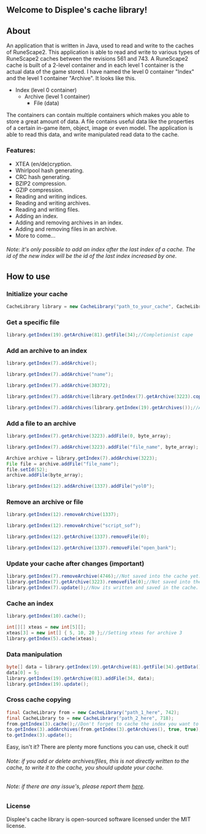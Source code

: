 
## Welcome to Displee's cache library!

## About
An application that is written in Java, used to read and write to the caches of RuneScape2.
This application is able to read and write to various types of RuneScape2 caches between the revisions 561 and 743.
A RuneScape2 cache is built of a 2-level container and in each level 1 container is the actual data of the game stored.
I have named the level 0 container "Index" and the level 1 container "Archive". It looks like this.
- Index (level 0 container)
	- Archive (level 1 container)
		- File (data)

The containers can contain multiple containers which makes you able to store a great amount of data.
A file contains useful data like the properties of a certain in-game item, object, image or even model.
The application is able to read this data, and write manipulated read data to the cache.

### Features:
- XTEA (en/de)cryption.
- Whirlpool hash generating.
- CRC hash generating.
- BZIP2 compression.
- GZIP compression.
- Reading and writing indices.
- Reading and writing archives.
- Reading and writing files.
- Adding an index.
- Adding and removing archives in an index.
- Adding and removing files in an archive.
- More to come...

###### Note: it's only possible to add an index after the last index of a cache. The id of the new index will be the id of the last index increased by one.

## How to use

### Initialize your cache
```Java
CacheLibrary library = new CacheLibrary("path_to_your_cache", CacheLibraryMode.UN_CACHED);//Uncached doesn't save data in the files of an archive
```
### Get a specific file
```Java
library.getIndex(19).getArchive(81).getFile(34);//Completionist cape
```
### Add an archive to an index
```Java
library.getIndex(7).addArchive();
```
```Java
library.getIndex(7).addArchive("name");
```
```Java
library.getIndex(7).addArchive(38372);
```
```Java
library.getIndex(7).addArchive(library.getIndex(7).getArchive(3223).copy());
```
```Java
library.getIndex(7).addArchives(library.getIndex(19).getArchives());//Add multiple archives
```
### Add a file to an archive
```Java
library.getIndex(7).getArchive(3223).addFile(0, byte_array);
```
```Java
library.getIndex(7).addArchive(3223).addFile("file_name", byte_array);
```
```Java
Archive archive = library.getIndex(7).addArchive(3223);
File file = archive.addFile("file_name");
file.setId(52);
archive.addFile(byte_array);
```
```Java
library.getIndex(12).addArchive(1337).addFile("yol0");
```
### Remove an archive or file
```Java
library.getIndex(12).removeArchive(1337);
```
```Java
library.getIndex(12).removeArchive("script_sof");
```
```Java
library.getIndex(12).getArchive(1337).removeFile(0);
```
```Java
library.getIndex(12).getArchive(1337).removeFile("open_bank");
```
### Update your cache after changes (important)
```Java
library.getIndex(7).removeArchive(4746);//Not saved into the cache yet.
library.getIndex(7).getArchive(3223).removeFile(0);//Not saved into the cache yet.
library.getIndex(7).update();//Now its written and saved in the cache.
```
### Cache an index
```Java
library.getIndex(10).cache();
```
```Java
int[][] xteas = new int[5][];
xteas[3] = new int[] { 5, 10, 20 };//Setting xteas for archive 3
library.getIndex(5).cache(xteas);
```
### Data manipulation
```Java
byte[] data = library.getIndex(19).getArchive(81).getFile(34).getData();
data[0] = 5;
library.getIndex(19).getArchive(81).addFile(34, data);
library.getIndex(19).update();
```
### Cross cache copying
```Java
final CacheLibrary from = new CacheLibrary("path_1_here", 742);
final CacheLibrary to = new CacheLibrary("path_2_here", 718);
from.getIndex(3).cache();//Don't forget to cache the index you want to copy from first!
to.getIndex(3).addArchives(from.getIndex(3).getArchives(), true, true);//Copy all interfaces from 742 to your own cache.
to.getIndex(3).update();
```

Easy, isn't it?
There are plenty more functions you can use, check it out!

###### Note: if you add or delete archives/files, this is not directly written to the cache, to write it to the cache, you should update your cache.
###### Note: if there are any issue's, please report them [here](https://github.com/Displee/RS2-Cache-Library/issues).


### License
Displee's cache library is open-sourced software licensed under the MIT license.
